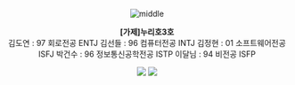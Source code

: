 <div align="center">
  
![middle](https://capsule-render.vercel.app/api?type=cylinder&color=0147FF&height=150&section=header&text=Wassup&fontColor=FFFFFF&fontSize=70&animation=fadeIn&fontAlignY=55)

**[가제]누리호3호** <br>
김도연 : 97 회로전공 ENTJ
김선들 : 96 컴퓨터전공 INTJ
김정현 : 01 소프트웨어전공 ISFJ
박건수 : 96 정보통신공학전공 ISTP
이달님 : 94 비전공 ISFP


<img src="https://img.shields.io/badge/PyTorch-EE4C2C?style=for-the-badge&logo=PyTorch&logoColor=white">
<img src = "https://img.shields.io/badge/python-3776AB?style=for-the-badge&logo=python&logoColor=white">
